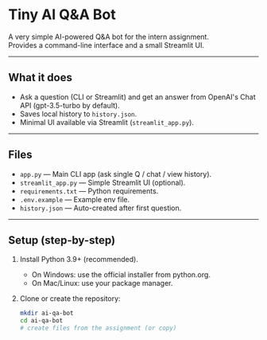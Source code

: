 # Tiny AI Q&A Bot

A very simple AI-powered Q&A bot for the intern assignment.  
Provides a command-line interface and a small Streamlit UI.

---

## What it does

- Ask a question (CLI or Streamlit) and get an answer from OpenAI's Chat API (gpt-3.5-turbo by default).
- Saves local history to `history.json`.
- Minimal UI available via Streamlit (`streamlit_app.py`).

---

## Files

- `app.py` — Main CLI app (ask single Q / chat / view history).
- `streamlit_app.py` — Simple Streamlit UI (optional).
- `requirements.txt` — Python requirements.
- `.env.example` — Example env file.
- `history.json` — Auto-created after first question.

---

## Setup (step-by-step)

1. Install Python 3.9+ (recommended).  
   - On Windows: use the official installer from python.org.  
   - On Mac/Linux: use your package manager.

2. Clone or create the repository:
   ```bash
   mkdir ai-qa-bot
   cd ai-qa-bot
   # create files from the assignment (or copy)

